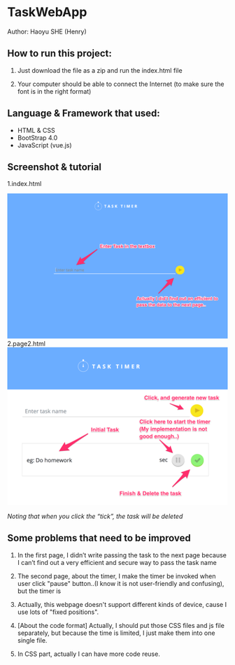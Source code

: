 # TaskWebApp

Author: Haoyu SHE (Henry)

## How to run this project:

1. Just download the file as a zip and run the index.html file

2. Your computer should be able to connect the Internet (to make sure the font is in the right format)

## Language & Framework that used:

- HTML & CSS
- BootStrap 4.0
- JavaScript (vue.js)

## Screenshot & tutorial

1.index.html

![index.html](/screenshot/MainPage.png)
2.page2.html
![page2.html](/screenshot/page2.png)

*Noting that when you click the “tick”, the task will be deleted*


## Some problems that need to be improved

1. In the first page, I didn’t write passing the task to the next page because I can’t find out a very efficient and secure way to pass the task name

2. The second page, about the timer, I make the timer be invoked when user click "pause" button..(I know it is not user-friendly and confusing), but the timer is 

3. Actually, this webpage doesn't support different kinds of device, cause I use lots of "fixed positions".

4. [About the code format] Actually, I should put those CSS files and js file separately, but because the time is limited, I just make them into one single file.

5. In CSS part, actually I can have more code reuse.